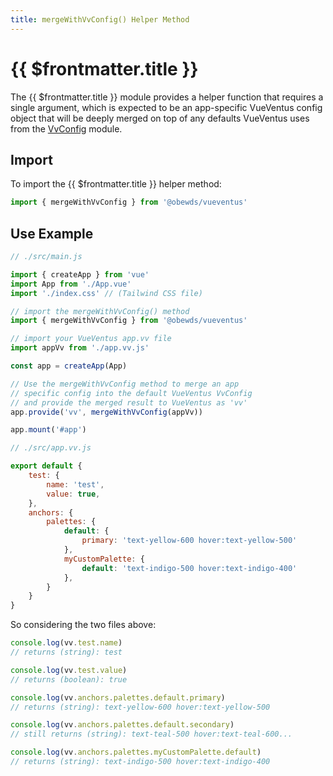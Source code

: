 ```yaml
---
title: mergeWithVvConfig() Helper Method
---
```



<script setup>
    import DocsPackageVersion from '../../../src/views/compos/DocsPackageVersion.vue'
</script>



# {{ $frontmatter.title }}

The {{ $frontmatter.title }} module provides a helper function that requires a single argument, which is expected to be an app-specific VueVentus config object that will be deeply merged on top of any defaults VueVentus uses from the [VvConfig](/modules/configs/vv-config) module.






<!-- TODO: Add args table and content for helper method like in ...modules/configs/anchors.html#anchors-classes -->
## Import

To import the {{ $frontmatter.title }} helper method:

```javascript
import { mergeWithVvConfig } from '@obewds/vueventus'
```






## Use Example

```javascript
// ./src/main.js

import { createApp } from 'vue'
import App from './App.vue'
import './index.css' // (Tailwind CSS file)

// import the mergeWithVvConfig() method
import { mergeWithVvConfig } from '@obewds/vueventus'

// import your VueVentus app.vv file
import appVv from './app.vv.js'

const app = createApp(App)

// Use the mergeWithVvConfig method to merge an app 
// specific config into the default VueVentus VvConfig
// and provide the merged result to VueVentus as 'vv'
app.provide('vv', mergeWithVvConfig(appVv))

app.mount('#app')
```

```javascript
// ./src/app.vv.js

export default {
    test: {
        name: 'test',
        value: true,
    },
    anchors: {
        palettes: {
            default: {
                primary: 'text-yellow-600 hover:text-yellow-500'
            },
            myCustomPalette: {
                default: 'text-indigo-500 hover:text-indigo-400'
            },
        }
    }
}
```

So considering the two files above:

```javascript
console.log(vv.test.name)
// returns (string): test

console.log(vv.test.value)
// returns (boolean): true

console.log(vv.anchors.palettes.default.primary)
// returns (string): text-yellow-600 hover:text-yellow-500

console.log(vv.anchors.palettes.default.secondary)
// still returns (string): text-teal-500 hover:text-teal-600...

console.log(vv.anchors.palettes.myCustomPalette.default)
// returns (string): text-indigo-500 hover:text-indigo-400
```






<DocsPackageVersion/>

